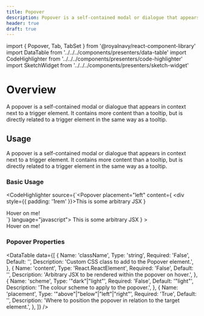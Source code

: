 ```yaml
---
title: Popover
description: Popover is a self-contained modal or dialogue that appears in context next to a trigger element.
header: true
draft: true
---
```


import { Popover, Tab, TabSet } from '@royalnavy/react-component-library'
import DataTable from '../../../components/presenters/data-table'
import CodeHighlighter from '../../../components/presenters/code-highlighter'
import SketchWidget from '../../../components/presenters/sketch-widget'

# Overview

A popover is a self-contained modal or dialogue that appears in context next to a trigger element. It contains more content than a tooltip, but is directly related to a trigger element in the same way as a tooltip.

## Usage

<TabSet>
<Tab title="Design">

  <SketchWidget name="Popover" href="/standards-toolkit.sketch" />
  
</Tab>
<Tab title="Develop">

A popover is a self-contained modal or dialogue that appears in context next to a trigger element. It contains more content than a tooltip, but is directly related to a trigger element in the same way as a tooltip.

### Basic Usage

<CodeHighlighter source={`<Popover
  placement="left"
  content={
    <div style={{ padding: '1rem' }}>This is some arbitrary JSX</div>
  }
>
  <div
    style={{
      display: 'inline-block',
      padding: '1rem',
      backgroundColor: '#c9c9c9',
    }}
  >
    Hover on me!
  </div>
</Popover>
`} language="javascript">
  <Popover
    placement="right"
    content={
      <div style={{ padding: '1rem' }}>This is some arbitrary JSX</div>
    }
  >
    <div
      style={{
        display: 'inline-block',
        padding: '1rem',
        backgroundColor: '#c9c9c9',
      }}
    >
      Hover on me!
    </div>
  </Popover>
</CodeHighlighter>

### Popover Properties
<DataTable data={[
  {
    Name: 'className',
    Type: 'string',
    Required: 'False',
    Default: '',
    Description: 'Custom CSS class to add to the Popover element.',
  },
  {
    Name: 'content',
    Type: 'React.ReactElement',
    Required: 'False',
    Default: '',
    Description: 'Arbitrary JSX to be rendered within the popover on hover.',
  },
  {
    Name: 'scheme',
    Type: '"dark"|"light"',
    Required: 'False',
    Default: '"light"',
    Description: 'The colour scheme to apply to the popover.',
  },
  {
    Name: 'placement',
    Type: '"above"|"below"|"left"|"right"',
    Required: 'True',
    Default: '',
    Description: 'Where to position the popover in relation to the target element.',
  },
]} />
</Tab>
</TabSet>
